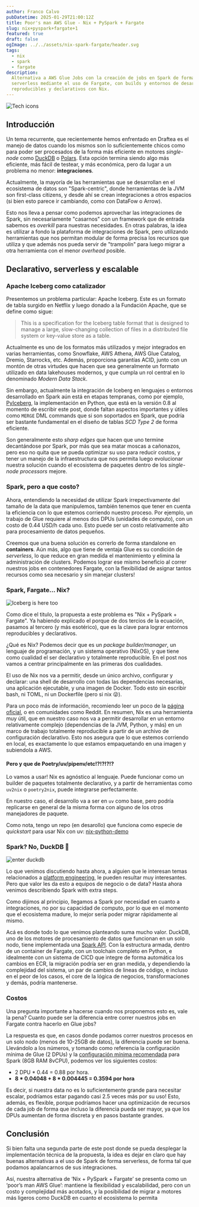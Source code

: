 ```yaml
---
author: Franco Calvo
pubDatetime: 2025-01-29T21:00:12Z
title: Poor's man AWS Glue - Nix + PySpark + Fargate
slug: nix+pyspark+fargate+1
featured: true
draft: false
ogImage: ../../assets/nix-spark-fargate/header.svg
tags:
  - nix
  - spark
  - fargate
description:
  Alternativa a AWS Glue Jobs con la creación de jobs en Spark de forma
  serverless mediante el uso de Fargate, con builds y entornos de desarrollo
  reproducibles y declarativos con Nix.
---
```


![Tech icons](../../assets/nix-spark-fargate/header-dark.svg)

## Introducción

Un tema recurrente, que recientemente hemos enfrentado en Draftea es el manejo
de datos cuando los mismos son lo suficientemente chicos como para poder ser
procesados de la forma más eficiente en motores _single-node_ como
[DuckDB](https://duckdb.org/) o [Polars](https://pola.rs/). Esta opción termina
siendo algo más eficiente, más fácil de testear, y más económica, pero da lugar
a un problema no menor: **integraciones**.

Actualmente, la mayoría de las herramientas que se desarrollan en el ecosistema
de datos son "Spark-centric", donde herramientas de la JVM son first-class
citizens, y desde ahí se crean integraciones a otros espacios (si bien esto
parece ir cambiando, como con DataFow o Arrow).

Esto nos lleva a pensar como podemos aprovechar las integraciones de Spark, sin
necesariamente "casarnos" con un framework que de entrada sabemos es _overkill_
para nuestras necesidades. En otras palabras, la idea es utilizar a fondo la
plataforma de integraciones de Spark, pero utilizando herramientas que nos
permitan modular de forma precisa los recursos que utiliza y que además nos
pueda servir de "trampolín" para luego migrar a otra herramienta con el menor
_overhead_ posible.

## Declarativo, serverless y escalable

### Apache Iceberg como catalizador

Presentemos un problema particular: Apache Iceberg. Este es un formato de tabla
surgido en Netflix y luego donado a la Fundación Apache, que se define como
sigue:

> This is a specification for the Iceberg table format that is designed to
> manage a large, slow-changing collection of files in a distributed file system
> or key-value store as a table.

Actualmente es uno de los formatos más utilizados y mejor integrados en varias
herramientas, como Snowflake, AWS Athena, AWS Glue Catalog, Dremio, Starrocks,
etc. Además, proporciona garantías ACID, junto con un montón de otras virtudes
que hacen que sea generalmente un formato utilizado en data lakehouses modernos,
y que cumpla un rol central en lo denominado _Modern Data Stack_.

Sin embargo, actualmente la integración de Iceberg en lenguajes o entornos
desarrollado en Spark aún está en etapas tempranas, como por ejemplo,
[PyIceberg](https://github.com/apache/iceberg-python), la implementación en Python, que
está en la versión 0.8 al momento de escribir este post, donde faltan aspectos
importantes y útiles como `MERGE` DML commands que si son soportados en Spark,
que podría ser bastante fundamental en el diseño de tablas _SCD Type 2_ de forma
eficiente.

Son generalmente esto _sharp edges_ que hacen que uno termine decantándose por
Spark, por más que sea matar moscas a cañonazos, pero eso no quita que se pueda
optimizar su uso para reducir costos, y tener un manejo de la infraestructura
que nos permita luego evolucionar nuestra solución cuando el ecosistema de
paquetes dentro de los _single-node processors_ mejore.

### Spark, pero a que costo?

Ahora, entendiendo la necesidad de utilizar Spark irrepectivamente del tamaño de
la data que manipulemos, también tenemos que tener en cuenta la eficiencia con
lo que estemos corriendo nuestro proceso. Por ejemplo, un trabajo de Glue
requiere al menos dos DPUs (unidades de computo), con un costo de 0.44 USD/h
cada uno. Esto puede ser un costo relativamente alto para procesamiento de datos
pequeños.

Creemos que una buena solución es correrlo de forma standalone en
**containers**. Aún más, algo que tiene de ventaja Glue es su condición de
_serverless_, lo que reduce en gran medida el mantenimiento y elimina la
administración de clusters. Podemos lograr ese mismo beneficio al correr
nuestros jobs en contenedores Fargate, con la flexibilidad de asignar tantos
recursos como sea necesario y sin manejar clusters!

### Spark, Fargate... Nix?

![Iceberg is here too](../../assets/nix-spark-fargate/iceberg.svg)

Como dice el titulo, la propuesta a este problema es "Nix + PySpark + Fargate".
Ya habiendo explicado el porque de dos tercios de la ecuación, pasamos al
tercero (y más esotérico), que es la clave para lograr entornos reproducibles y
declarativos.

¿Qué es Nix? Podemos decir que es un _package builder/manager_, un lenguaje de
programación, y un sistema operativo (NixOS), y que tiene como cualidad el ser
declarativo y totalmente reproducible. En el post nos vamos a centrar
principalmente en las primeras dos cualidades.

El uso de Nix nos va a permitir, desde un único archivo, configurar y declarar:
una shell de desarrollo con todas las dependencias necesarias, una aplicación
ejecutable, y una imagen de Docker. Todo esto sin escribir bash, ni TOML, ni un
Dockerfile (pero si nix 😜).

Para un poco más de información, recomiendo leer un poco de la
[página oficial](https://nixos.org/explore/), o en comunidades como Reddit. En
resumen, Nix es una herramienta muy útil, que en nuestro caso nos va a permitir
desarrollar en un entorno relativamente complejo (dependencias de la JVM,
Python, y más) en un marco de trabajo totalmente reproducible a partir de un
archivo de configuración declarativo. Esto nos asegura que lo que estemos
corriendo en local, es exactamente lo que estamos empaquetando en una imagen y
subiendola a AWS.

#### Pero y que de Poetry/uv/pipenv/etc!?!?!?!?

Lo vamos a usar! Nix es agnóstico al lenguaje. Puede funcionar como un builder
de paquetes totalmente declarativo, y a partir de herramientas como `uv2nix` o
`poetry2nix`, puede integrarse perfectamente.

En nuestro caso, el desarrollo va a ser en `uv` como base, pero podría
replicarse en general de la misma forma con alguno de los otros manejadores de
paquete.

Como nota, tengo un repo (en desarollo) que funciona como especie de
_quickstart_ para usar Nix con uv:
[nix-python-demo](https://github.com/francocalvo/nix-python-demo/tree/main)

### Spark? No, DuckDB 🥷

![enter duckdb](../../assets/nix-spark-fargate/duckdb.svg)

Lo que venimos discutiendo hasta ahora, a alguien que le interesan temas
relacionados a
[platform engineering](https://platformengineering.org/blog/what-is-platform-engineering),
le pueden resultar muy interesantes. Pero que valor les da esto a equipos de
negocio o de data? Hasta ahora venimos describiendo Spark with extra steps.

Como dijimos al principio, llegamos a Spark por necesidad en cuanto a
integraciones, no por su capacidad de computo, por lo que en el momento que el
ecosistema madure, lo mejor sería poder migrar rápidamente al mismo.

Acá es donde todo lo que venimos planteando suma mucho valor. DuckDB, uno de los
motores de procesamiento de datos que funcionan en un solo nodo, tiene
implementada una [Spark API](https://duckdb.org/docs/api/python/spark_api.html).
Con la estructura armada, dentro de un container de Fargate, con un toolchain
completo en Python, e idealmente con un sistema de CICD que integre de forma
automática los cambios en ECR, la migración podría ser en gran medida, y
dependiendo la complejidad del sistema, un par de cambios de lineas de código, e
incluso en el peor de los casos, el core de la lógica de negocios,
transformaciones y demás, podría mantenerse.

### Costos

Una pregunta importante a hacerse cuando nos proponemos esto es, vale la pena?
Cuanto puede ser la diferencia entre correr nuestros jobs en Fargate contra
hacerlo en Glue jobs?

La respuesta es que, en casos donde podamos correr nuestros procesos en un solo
nodo (menos de 10-25GB de datos), la diferencia puede ser buena. Llevándolo a
los números, y tomando como referencia la configuración mínima de Glue (2 DPUs)
y la
[configuración mínima recomendada](https://spark.apache.org/docs/latest/hardware-provisioning.html)
para Spark (8GB RAM 8vCPU), podemos ver los siguientes costos:

- 2 DPU \* 0.44 = 0.88 por hora.
- **8 \* 0.04048 + 8 \* 0.004445 = 0.3594 por hora**

Es decir, si nuestra data no es lo suficientemente grande para necesitar
escalar, podríamos estar pagando casi 2.5 veces más por su uso! Esto, además, es
flexible, porque podríamos hacer una optimización de recursos de cada job de
forma que incluso la diferencia pueda ser mayor, ya que los DPUs aumentan de
forma discreta y en pasos bastante grandes.

## Conclusión

Si bien falta una segunda parte de este post donde se pueda desplegar la
implementación técnica de la propuesta, la idea es dejar en claro que hay buenas
alternativas a el uso de Spark de forma serverless, de forma tal que podamos
apalancarnos de sus integraciones.

Así, nuestra alternativa de ‘Nix + PySpark + Fargate’ se presenta como un
‘poor’s man AWS Glue’: mantiene la flexibilidad y escalabilidad, pero con un
costo y complejidad más acotados, y la posibilidad de migrar a motores más
ligeros como DuckDB en cuanto el ecosistema lo permita
